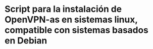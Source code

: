 # Script para la instalación de OpenVPN-as en sistemas linux, compatible con sistemas basados en Debian
